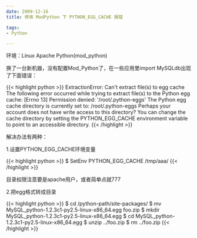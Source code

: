 ```yaml
---
date: 2009-12-16
title: 修改 ModPython 下 PYTHON_EGG_CACHE 报错

tags:
- Python

---
```


环境：Linux Apache Python(mod_python)

换了一台新机器，没有配置Mod_Python了，在一些应用里import MySQLdb出现了下面错误：

{{< highlight python >}}
ExtractionError: Can't extract file(s) to egg cache
The following error occurred while trying to extract file(s) to the Python egg
cache:
  [Errno 13] Permission denied: '/root/.python-eggs'
The Python egg cache directory is currently set to:
  /root/.python-eggs
Perhaps your account does not have write access to this directory?  You can
change the cache directory by setting the PYTHON_EGG_CACHE environment
variable to point to an accessible directory.
{{< /highlight >}}

解决办法有两种：

1.设置PYTHON_EGG_CACHE环境变量

{{< highlight python >}}
$ SetEnv PYTHON_EGG_CACHE /tmp/aaa/
{{< /highlight >}}

目录权限注意要是apache用户，或者简单点就777

2.把egg格式转成目录

{{< highlight python >}}
$ cd /python-path/site-packages/
$ mv MySQL_python-1.2.3c1-py2.5-linux-x86_64.egg foo.zip
$ mkdir MySQL_python-1.2.3c1-py2.5-linux-x86_64.egg
$ cd MySQL_python-1.2.3c1-py2.5-linux-x86_64.egg
$ unzip ../foo.zip
$ rm ../foo.zip
{{< /highlight >}}


